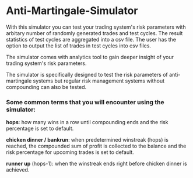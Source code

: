 # Anti-Martingale-Simulator

With this simulator you can test your trading system's risk parameters with arbitary number of randomly generated trades and test cycles. The result statistics of test cycles are aggregated into a csv file. The user has the option to output the list of trades in test cycles into csv files.

The simulator comes with analytics tool to gain deeper insight of your trading system's risk parameters.

The simulator is specifically designed to test the risk parameters of anti-martingale systems but regular risk management systems without compounding can also be tested.

### Some common terms that you will encounter using the simulator:

<strong>hops</strong>: how many wins in a row until compounding ends and the risk percentage is set to default.

<strong>chicken dinner / bankrun</strong>: when predetermined winstreak (hops) is reached, the compounded sum of profit is collected to the balance and the risk percentage for upcoming trades is set to default.

<strong>runner up</strong> (hops-1): when the winstreak ends right before chicken dinner is achieved.
